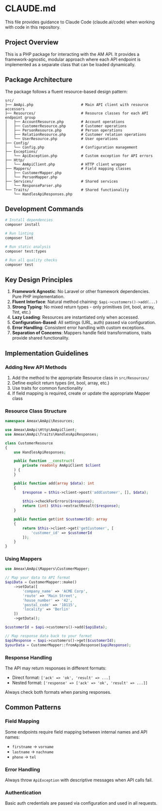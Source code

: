# CLAUDE.md

This file provides guidance to Claude Code (claude.ai/code) when working with code in this repository.

## Project Overview

This is a PHP package for interacting with the AM API. It provides a framework-agnostic, modular approach where each API endpoint is implemented as a separate class that can be loaded dynamically.

## Package Architecture

The package follows a fluent resource-based design pattern:

```
src/
├── AmApi.php                      # Main API client with resource accessors
├── Resources/                     # Resource classes for each API endpoint group
│   ├── AccountResource.php        # Account operations
│   ├── CustomerResource.php       # Customer operations
│   ├── PersonResource.php         # Person operations
│   ├── RelationResource.php       # Customer relation operations
│   └── UserResource.php           # User operations
├── Config/
│   └── Config.php                 # Configuration management
├── Exceptions/
│   └── ApiException.php           # Custom exception for API errors
├── Http/
│   └── AmApiClient.php            # HTTP client wrapper
├── Mappers/                       # Field mapping classes
│   ├── CustomerMapper.php
│   └── PersonMapper.php
├── Services/                      # Shared services
│   └── ResponseParser.php
└── Traits/                        # Shared functionality
    └── HandlesApiResponses.php
```

## Development Commands

```bash
# Install dependencies
composer install

# Run linting
composer lint

# Run static analysis
composer test:types

# Run all quality checks
composer test
```

## Key Design Principles

1. **Framework Agnostic**: No Laravel or other framework dependencies. Pure PHP implementation.
2. **Fluent Interface**: Natural method chaining: `$api->customers()->add(...)`
3. **Strong Typing**: No mixed return types - only primitives (int, bool, array, ?int, etc.)
4. **Lazy Loading**: Resources are instantiated only when accessed.
5. **Configuration-Based**: All settings (URL, auth) passed via configuration.
6. **Error Handling**: Consistent error handling with custom exceptions.
7. **Separation of Concerns**: Mappers handle field transformations, traits provide shared functionality.

## Implementation Guidelines

### Adding New API Methods

1. Add the method to the appropriate Resource class in `src/Resources/`
2. Define explicit return types (int, bool, array, etc.)
3. Use traits for common functionality
4. If field mapping is required, create or update the appropriate Mapper class

### Resource Class Structure

```php
namespace Ameax\AmApi\Resources;

use Ameax\AmApi\Http\AmApiClient;
use Ameax\AmApi\Traits\HandlesApiResponses;

class CustomerResource
{
    use HandlesApiResponses;

    public function __construct(
        private readonly AmApiClient $client
    ) {
    }

    public function add(array $data): int
    {
        $response = $this->client->post('addCustomer', [], $data);
        
        $this->checkForErrors($response);
        return (int) $this->extractResult($response);
    }

    public function get(int $customerId): array
    {
        return $this->client->get('getCustomer', [
            'customer_id' => $customerId
        ]);
    }
}
```

### Using Mappers

```php
use Ameax\AmApi\Mappers\CustomerMapper;

// Map your data to API format
$apiData = CustomerMapper::make()
    ->setData([
        'company_name' => 'ACME Corp',
        'route' => 'Main Street',
        'house_number' => '42',
        'postal_code' => '10115',
        'locality' => 'Berlin'
    ])
    ->getData();

$customerId = $api->customers()->add($apiData);

// Map response data back to your format
$apiResponse = $api->customers()->get($customerId);
$yourData = CustomerMapper::fromApiResponse($apiResponse);
```

### Response Handling

The API may return responses in different formats:
- Direct format: `['ack' => 'ok', 'result' => ...]`
- Nested format: `['response' => ['ack' => 'ok', 'result' => ...]]`

Always check both formats when parsing responses.

## Common Patterns

### Field Mapping

Some endpoints require field mapping between internal names and API names:
- `firstname` → `vorname`
- `lastname` → `nachname`
- `phone` → `tel`

### Error Handling

Always throw `ApiException` with descriptive messages when API calls fail.

### Authentication

Basic auth credentials are passed via configuration and used in all requests.